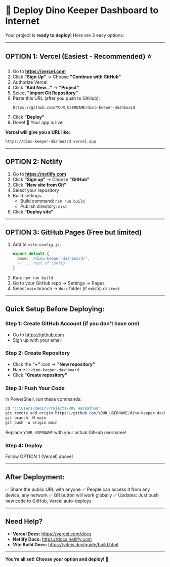 # 🚀 Deploy Dino Keeper Dashboard to Internet

Your project is **ready to deploy!** Here are 3 easy options:

---

## **OPTION 1: Vercel (Easiest - Recommended)** ⭐

1. Go to **https://vercel.com**
2. Click **"Sign Up"** → Choose **"Continue with GitHub"**
3. Authorize Vercel
4. Click **"Add New..."** → **"Project"**
5. Select **"Import Git Repository"**
6. Paste this URL (after you push to GitHub):
   ```
   https://github.com/YOUR_USERNAME/dino-keeper-dashboard
   ```
7. Click **"Deploy"**
8. Done! 🎉 Your app is live!

**Vercel will give you a URL like:**
```
https://dino-keeper-dashboard.vercel.app
```

---

## **OPTION 2: Netlify** 

1. Go to **https://netlify.com**
2. Click **"Sign up"** → Choose **"GitHub"**
3. Click **"New site from Git"**
4. Select your repository
5. Build settings:
   - Build command: `npm run build`
   - Publish directory: `dist`
6. Click **"Deploy site"**

---

## **OPTION 3: GitHub Pages** (Free but limited)

1. Add to `vite.config.js`:
   ```javascript
   export default {
     base: '/dino-keeper-dashboard/',
     // ... rest of config
   }
   ```
2. Run: `npm run build`
3. Go to your GitHub repo → Settings → Pages
4. Select `main` branch → `docs` folder (if exists) or `/root`

---

## **Quick Setup Before Deploying:**

### **Step 1: Create GitHub Account (if you don't have one)**
- Go to https://github.com
- Sign up with your email

### **Step 2: Create Repository**
- Click the **"+"** icon → **"New repository"**
- Name it: `dino-keeper-dashboard`
- Click **"Create repository"**

### **Step 3: Push Your Code**
In PowerShell, run these commands:
```powershell
cd "c:\Users\demir\Projects\VRS Hackathon"
git remote add origin https://github.com/YOUR_USERNAME/dino-keeper-dashboard.git
git branch -M main
git push -u origin main
```

Replace `YOUR_USERNAME` with your actual GitHub username!

### **Step 4: Deploy**
Follow OPTION 1 (Vercel) above!

---

## **After Deployment:**

✅ Share the public URL with anyone
✅ People can access it from any device, any network
✅ QR button will work globally
✅ Updates: Just push new code to GitHub, Vercel auto-deploys

---

## **Need Help?**

- **Vercel Docs:** https://vercel.com/docs
- **Netlify Docs:** https://docs.netlify.com
- **Vite Build Docs:** https://vitejs.dev/guide/build.html

---

**You're all set! Choose your option and deploy! 🚀**
